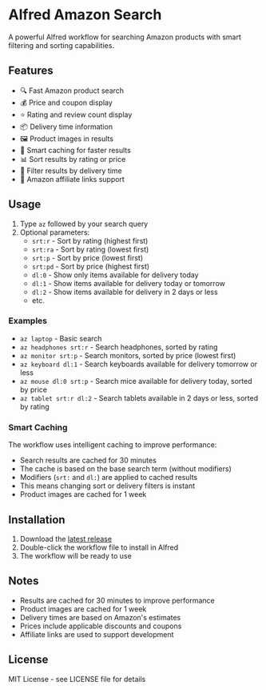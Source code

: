 # Alfred Amazon Search

A powerful Alfred workflow for searching Amazon products with smart filtering and sorting capabilities.

## Features

- 🔍 Fast Amazon product search
- 💰 Price and coupon display
- ⭐ Rating and review count display
- 📦 Delivery time information
- 🖼️ Product images in results
- 🔄 Smart caching for faster results
- 📊 Sort results by rating or price
- 🚚 Filter results by delivery time
- 🔗 Amazon affiliate links support

## Usage

1. Type `az` followed by your search query
2. Optional parameters:
   - `srt:r` - Sort by rating (highest first)
   - `srt:ra` - Sort by rating (lowest first)
   - `srt:p` - Sort by price (lowest first)
   - `srt:pd` - Sort by price (highest first)
   - `dl:0` - Show only items available for delivery today
   - `dl:1` - Show items available for delivery today or tomorrow
   - `dl:2` - Show items available for delivery in 2 days or less
   - etc.

### Examples

- `az laptop` - Basic search
- `az headphones srt:r` - Search headphones, sorted by rating
- `az monitor srt:p` - Search monitors, sorted by price (lowest first)
- `az keyboard dl:1` - Search keyboards available for delivery tomorrow or less
- `az mouse dl:0 srt:p` - Search mice available for delivery today, sorted by price
- `az tablet srt:r dl:2` - Search tablets available in 2 days or less, sorted by rating

### Smart Caching

The workflow uses intelligent caching to improve performance:
- Search results are cached for 30 minutes
- The cache is based on the base search term (without modifiers)
- Modifiers (`srt:` and `dl:`) are applied to cached results
- This means changing sort or delivery filters is instant
- Product images are cached for 1 week

## Installation

1. Download the [latest release](https://github.com/schwark/alfred-amazon/releases/latest)
2. Double-click the workflow file to install in Alfred
3. The workflow will be ready to use

## Notes

- Results are cached for 30 minutes to improve performance
- Product images are cached for 1 week
- Delivery times are based on Amazon's estimates
- Prices include applicable discounts and coupons
- Affiliate links are used to support development

## License

MIT License - see LICENSE file for details
